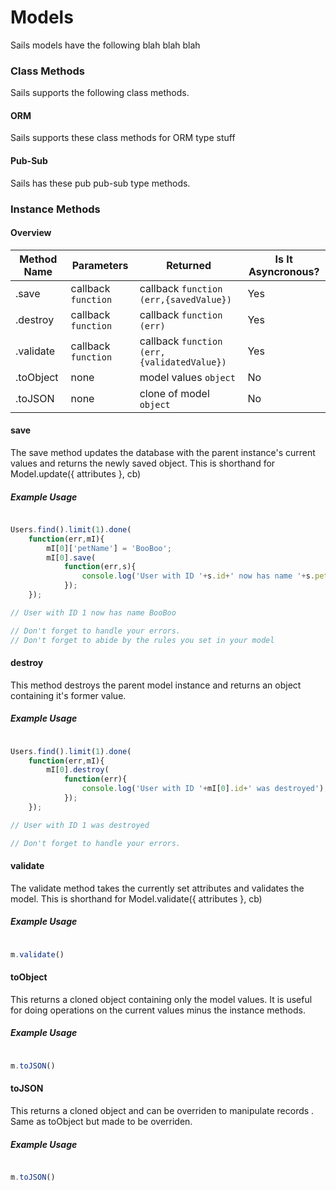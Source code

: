 Models
======
Sails models have the following blah blah blah


### Class Methods
Sails supports the following class methods.


#### ORM
Sails supports these class methods for ORM type stuff

#### Pub-Sub
Sails has these pub pub-sub type methods.  

### Instance Methods
#### Overview

| Method Name  |       Parameters     |                    Returned              |   Is It Asyncronous?  |
| ------------ | -------------------  | ---------------------------------------- | --------------------- |
|  .save       | callback ```function```  |  callback ```function (err,{savedValue})```     |       Yes    |
|  .destroy    | callback ```function```  |  callback ```function (err)``` |       Yes     |
|  .validate   | callback ```function``` |  callback ```function (err,{validatedValue})``` |       Yes      |
|  .toObject   |      none            |  model values ```object```                   |        No         |
|  .toJSON     |      none            |  clone of model ```object```                 |        No         |


#### save

The save method updates the database with the parent instance's current values and returns the newly saved object. This is shorthand for Model.update({ attributes }, cb)

##### Example Usage

```javascript

Users.find().limit(1).done(
	function(err,mI){
		mI[0]['petName'] = 'BooBoo';
		mI[0].save(
			function(err,s){
				console.log('User with ID '+s.id+' now has name '+s.petName);
			});
	});

// User with ID 1 now has name BooBoo

// Don't forget to handle your errors.
// Don't forget to abide by the rules you set in your model


```

#### destroy

This method destroys the parent model instance and returns an object containing it's former value.

##### Example Usage

```javascript

Users.find().limit(1).done(
	function(err,mI){
		mI[0].destroy(
			function(err){
				console.log('User with ID '+mI[0].id+' was destroyed');
			});
	});

// User with ID 1 was destroyed

// Don't forget to handle your errors.


```

#### validate

The validate method takes the currently set attributes and validates the model. This is shorthand for Model.validate({ attributes }, cb)

##### Example Usage

```javascript

m.validate()

```

#### toObject

This returns a cloned object containing only the model values. It is useful for doing operations on the current values minus the instance methods.

##### Example Usage

```javascript

m.toJSON()

```

#### toJSON

This returns a cloned object and can be overriden to manipulate records . Same as toObject but made to be overriden.
	
##### Example Usage

```javascript

m.toJSON()

```
